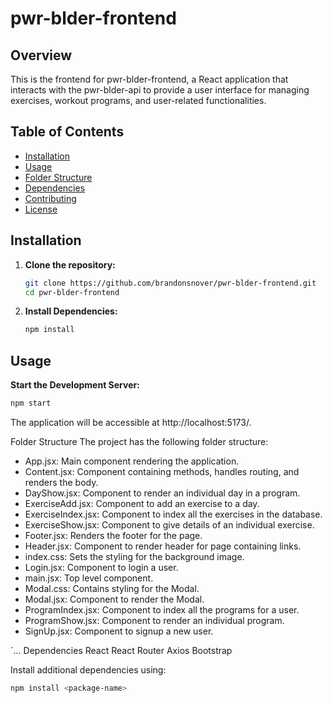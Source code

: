 # pwr-blder-frontend

## Overview

This is the frontend for pwr-blder-frontend, a React application that interacts with the pwr-blder-api to provide a user interface for managing exercises, workout programs, and user-related functionalities.

## Table of Contents

- [Installation](#installation)
- [Usage](#usage)
- [Folder Structure](#folder-structure)
- [Dependencies](#dependencies)
- [Contributing](#contributing)
- [License](#license)

## Installation

1. **Clone the repository:**

    ```bash
    git clone https://github.com/brandonsnover/pwr-blder-frontend.git
    cd pwr-blder-frontend
    ```

2. **Install Dependencies:**

    ```bash
    npm install
    ```

## Usage

**Start the Development Server:**

```bash
npm start
```
The application will be accessible at http://localhost:5173/.

Folder Structure
The project has the following folder structure:

- App.jsx: Main component rendering the application.
- Content.jsx: Component containing methods, handles routing, and renders the body.
- DayShow.jsx: Component to render an individual day in a program.
- ExerciseAdd.jsx: Component to add an exercise to a day.
- ExerciseIndex.jsx: Component to index all the exercises in the database.
- ExerciseShow.jsx: Component to give details of an individual exercise.
- Footer.jsx: Renders the footer for the page.
- Header.jsx: Component to render header for page containing links.
- index.css: Sets the styling for the background image.
- Login.jsx: Component to login a user.
- main.jsx: Top level component.
- Modal.css: Contains styling for the Modal.
- Modal.jsx: Component to render the Modal.
- ProgramIndex.jsx: Component to index all the programs for a user.
- ProgramShow.jsx: Component to render an individual program.
- SignUp.jsx: Component to signup a new user.

`...
Dependencies
React
React Router
Axios
Bootstrap

Install additional dependencies using:

```bash
npm install <package-name>
```

